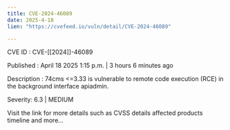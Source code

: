 ```yaml
---
title: CVE-2024-46089
date: 2025-4-18
lien: "https://cvefeed.io/vuln/detail/CVE-2024-46089"

---
```


CVE ID : CVE-[[2024]]-46089

Published :  April 18
2025
1:15 p.m. | 3 hours
6 minutes ago

Description : 74cms <=3.33 is vulnerable to remote code execution (RCE) in the background interface apiadmin.

Severity: 6.3 | MEDIUM

Visit the link for more details
such as CVSS details
affected products
timeline
and more...
